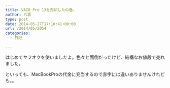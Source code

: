 ```yaml
---
title: VAIO Pro 13を売却したの巻。
author: 八雲
type: post
date: 2014-05-27T17:10:41+00:00
url: /2014/05/2054
categories:
  - 日記

---
```

はじめてヤフオクを使いましたよ。色々と面倒だったけど、結構なお値段で売れました。
  
といっても、MacBookProの代金に充当するので赤字には違いありませんけれども。。